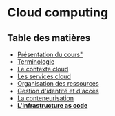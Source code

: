 # Cloud computing

<!-- .slide: class="page-title" -->

## Table des matières

<!-- .slide: id="master-toc" class="toc" -->

- [Présentation du cours"](#/1)
- [Terminologie](#/2)
- [Le contexte cloud](#/3)
- [Les services cloud](#/4)
- [Organisation des ressources](#/5)
- [Gestion d'identité et d'accès](#/6)
- [La conteneurisation](#/7)
- **[L'infrastructure as code](#/6)**